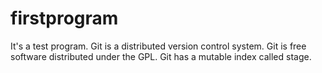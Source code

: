 # firstprogram
It's a test program.
Git is a distributed version control system.
Git is free software distributed under the GPL.
Git has a mutable index called stage.
